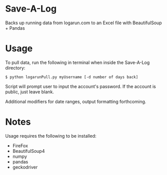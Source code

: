 # Save-A-Log
Backs up running data from logarun.com to an Excel file with BeautifulSoup + Pandas


# Usage
To pull data, run the following in terminal when inside the Save-A-Log directory:
```
$ python logarunPull.py myUsername [-d number of days back]
```

Script will prompt user to input the account's password. If the account is public, just leave blank.

Additional modifiers for date ranges, output formatting forthcoming.

# Notes
Usage requires the following to be installed:
- FireFox
- BeautifulSoup4
- numpy
- pandas
- geckodriver